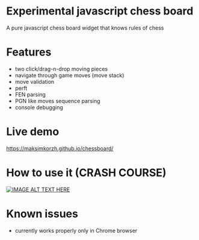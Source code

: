 # Experimental javascript chess board
A pure javascript chess board widget that knows rules of chess

# Features
 - two click/drag-n-drop moving pieces
 - navigate through game moves (move stack)
 - move validation
 - perft
 - FEN parsing
 - PGN like moves sequence parsing
 - console debugging

# Live demo
https://maksimkorzh.github.io/chessboard/

# How to use it (CRASH COURSE)
[![IMAGE ALT TEXT HERE](https://img.youtube.com/vi/QFY1Mbcueno/0.jpg)](https://www.youtube.com/watch?v=QFY1Mbcueno&feature=youtu.be)

# Known issues
 - currently works properly only in Chrome browser
